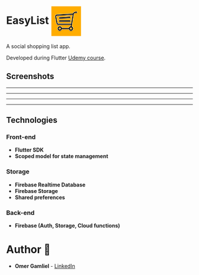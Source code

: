 # EasyList   <img src="assets/app-icon.png" width="80px" align = center />

A social shopping list app.

Developed during Flutter [Udemy course](https://www.udemy.com/course/learn-flutter-dart-to-build-ios-android-apps/).

## Screenshots

-------------------
-------------------
-------------------
-------------------

## Technologies

### Front-end

- **Flutter SDK**
- **Scoped model for state management**

### Storage
 - **Firebase Realtime Database**
 - **Firebase Storage**
 - **Shared preferences**

### Back-end
- **Firebase (Auth, Storage, Cloud functions)**

# Author 🙋

-   **Omer Gamliel** - [LinkedIn](https://www.linkedin.com/in/omer-gamliel-6a813a188/)


